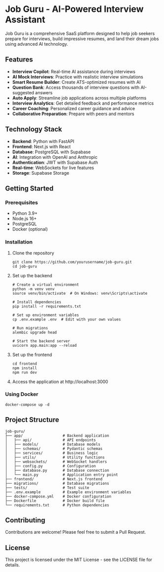 # Job Guru - AI-Powered Interview Assistant

Job Guru is a comprehensive SaaS platform designed to help job seekers prepare for interviews, build impressive resumes, and land their dream jobs using advanced AI technology.

## Features

- **Interview Copilot**: Real-time AI assistance during interviews
- **AI Mock Interviews**: Practice with realistic interview simulations
- **Smart Resume Builder**: Create ATS-optimized resumes with AI
- **Question Bank**: Access thousands of interview questions with AI-suggested answers
- **Auto Apply**: Streamline job applications across multiple platforms
- **Interview Analytics**: Get detailed feedback and performance metrics
- **Career Coaching**: Personalized career guidance and advice
- **Collaborative Preparation**: Prepare with peers and mentors

## Technology Stack

- **Backend**: Python with FastAPI
- **Frontend**: Next.js with React
- **Database**: PostgreSQL with Supabase
- **AI**: Integration with OpenAI and Anthropic
- **Authentication**: JWT with Supabase Auth
- **Real-time**: WebSockets for live features
- **Storage**: Supabase Storage

## Getting Started

### Prerequisites

- Python 3.9+
- Node.js 16+
- PostgreSQL
- Docker (optional)

### Installation

1. Clone the repository
   ```
   git clone https://github.com/yourusername/job-guru.git
   cd job-guru
   ```

2. Set up the backend
   ```
   # Create a virtual environment
   python -m venv venv
   source venv/bin/activate  # On Windows: venv\Scripts\activate
   
   # Install dependencies
   pip install -r requirements.txt
   
   # Set up environment variables
   cp .env.example .env  # Edit with your own values
   
   # Run migrations
   alembic upgrade head
   
   # Start the backend server
   uvicorn app.main:app --reload
   ```

3. Set up the frontend
   ```
   cd frontend
   npm install
   npm run dev
   ```

4. Access the application at http://localhost:3000

### Using Docker

```
docker-compose up -d
```

## Project Structure

```
job-guru/
├── app/                  # Backend application
│   ├── api/              # API endpoints
│   ├── models/           # Database models
│   ├── schemas/          # Pydantic schemas
│   ├── services/         # Business logic
│   ├── utils/            # Utility functions
│   ├── websockets/       # WebSocket handlers
│   ├── config.py         # Configuration
│   ├── database.py       # Database connection
│   └── main.py           # Application entry point
├── frontend/             # Next.js frontend
├── migrations/           # Database migrations
├── tests/                # Test suite
├── .env.example          # Example environment variables
├── docker-compose.yml    # Docker configuration
├── Dockerfile            # Docker build file
└── requirements.txt      # Python dependencies
```

## Contributing

Contributions are welcome! Please feel free to submit a Pull Request.

## License

This project is licensed under the MIT License - see the LICENSE file for details.
